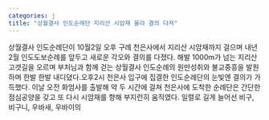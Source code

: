 ```yaml
---
categories: j
title: "상월결사 인도순례단 지리산 시암재 올라 결의 다져"
---
```

상월결사 인도순례단이 10월2일 오후 구례 천은사에서 지리산 시암재까지 걸으며 내년 2월 인도도보순례를 앞두고 새로운 각오와 결의를 다졌다. 해발 1000m가 넘는 지리산 고갯길을 오르며 부처님과 함께 걷는 상월결사 인도순례의 원만성취와 불교중흥을 발원하며 한발 한발 내디뎠다.오후2시 천은사 입구에 집결한 인도순례단의 눈빛엔 결의가 가득했다. 이날 오전 화엄사를 출발해 약 두 시간에 걸쳐 천은사에 도착한 순례단은 간단한 점심공양을 갖고 또 다시 시암재를 향해 부지런히 움직였다. 일렬로 길게 늘어선 비구, 비구니, 우바새, 우바이의